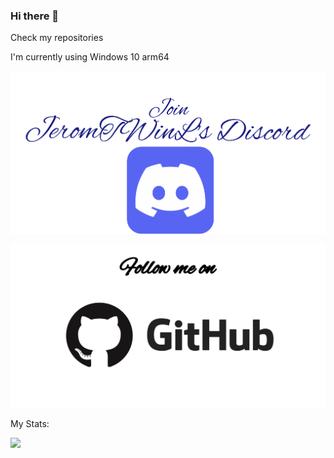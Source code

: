 ### Hi there 👋

Check my repositories

I'm currently using Windows 10 arm64

[![discord](https://github.com/JeromTWinL/JeromTWinL/raw/main/joindiscord.png)](https://discord.gg/qd3c5WFmkU)


[![follow me](https://github.com/JeromTWinL/JeromTWinL/raw/main/followme.png)](https://github.com/JeromTWinL)

My Stats:

<img src="https://github-readme-stats.vercel.app/api?username=JeromTWinL&show_icons=true&hide_border=true&&count_private=true&include_all_commits=true">

